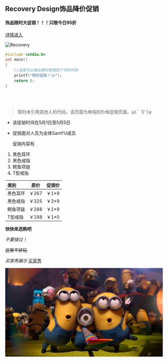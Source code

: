 ## Recovery Design饰品降价促销

#### 		饰品限时大促销！！！只限今日95折

[详情进入](https://cn.pinkoi.com/store/recovery-design/)

<img src="https://cdn01.pinkoichina.com/store/recovery-design/banner/141/1200x245.jpg" alt="Recovery"  />

```c
#include <stdio.h>
int main()
{
    //这是可以输出限时促销四个字的代码
	printf("限时促销！\n");
	return 0;
}





```

> 暂时未引用其他人的代码，该页面为单纯的价格促销页面。ψ(｀∇´)ψ

- 该促销时间在5月1日至5月5日

- 促销面对人员为全体SamYU成员

  促销内容有

1. 黑色耳环
2. 黑色戒指
3. 鳄鱼项链
4. T型戒指

| 类别     | 原价  | 促销价 |
| :------- | ----- | ------ |
| 黑色耳环 | ￥267 | ￥1*9  |
| 黑色戒指 | ￥325 | ￥2*9  |
| 鳄鱼项链 | ￥288 | ￥1*9  |
| T型戒指  | ￥198 | ￥1*0  |

**快快来选购吧**

*不要错过！*

~~这里不好玩~~

*买家秀展示*
[买家秀](https://github.com/Yu-Simon/The_real/blob/main/SamYu.md)

![小黄人](https://github.com/Yu-Simon/The_real/blob/main/6a63f6246b600c334c3e91cb1e4c510fd9f9a16a.jpg)
